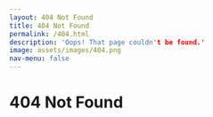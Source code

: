 ```yaml
---
layout: 404 Not Found
title: 404 Not Found
permalink: /404.html
description: 'Oops! That page couldn't be found.'
image: assets/images/404.png
nav-menu: false
---
```


<h1>404 Not Found</h1>